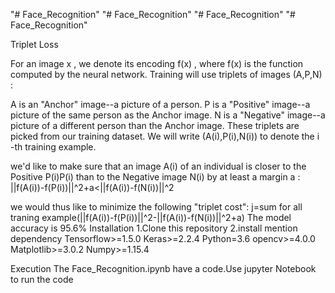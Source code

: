 "# Face_Recognition" 
"# Face_Recognition" 
"# Face_Recognition" 
"# Face_Recognition" 

Triplet Loss


For an image  x , we denote its encoding  f(x) , where  f(x)  is the function computed by the neural network.
Training will use triplets of images  (A,P,N) :

A is an "Anchor" image--a picture of a person.
P is a "Positive" image--a picture of the same person as the Anchor image.
N is a "Negative" image--a picture of a different person than the Anchor image.
These triplets are picked from our training dataset. We will write  (A(i),P(i),N(i))  to denote the  i -th training example.

we'd like to make sure that an image  A(i)  of an individual is closer to the Positive  P(i)P(i)  than to the Negative image  N(i) by at least a margin a :
||f(A(i))-f(P(i))||^2+a<||f(A(i))-f(N(i))||^2

we would thus like to minimize the following "triplet cost":
j=sum for all traning example(||f(A(i))-f(P(i))||^2-||f(A(i))-f(N(i))||^2+a)
The model accuracy is 95.6%
Installation
1.Clone this repository
2.install mention dependency
Tensorflow>=1.5.0
Keras>=2.2.4
Python=3.6
opencv>=4.0.0
Matplotlib>=3.0.2
Numpy>=1.15.4

Execution
The Face_Recognition.ipynb have a code.Use jupyter Notebook to run the code


